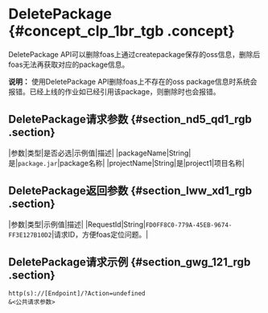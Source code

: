 # DeletePackage {#concept_clp_1br_tgb .concept}

DeletePackage API可以删除foas上通过createpackage保存的oss信息，删除后foas无法再获取对应的package信息。

**说明：** 使用DeletePackage API删除foas上不存在的oss package信息时系统会报错。已经上线的作业如已经引用该package，则删除时也会报错。

## DeletePackage请求参数 {#section_nd5_qd1_rgb .section}

|参数|类型|是否必选|示例值|描述|
|packageName|String|是|`package.jar`|package名称|
|projectName|String|是|project1|项目名称|

## DeletePackage返回参数 {#section_lww_xd1_rgb .section}

|参数|类型|示例值|描述|
|RequestId|String|`FD0FF8C0-779A-45EB-9674-FF3E127B10D2`|请求ID，方便foas定位问题。|

## DeletePackage请求示例 {#section_gwg_121_rgb .section}

```
http(s)://[Endpoint]/?Action=undefined
&<公共请求参数>
```

